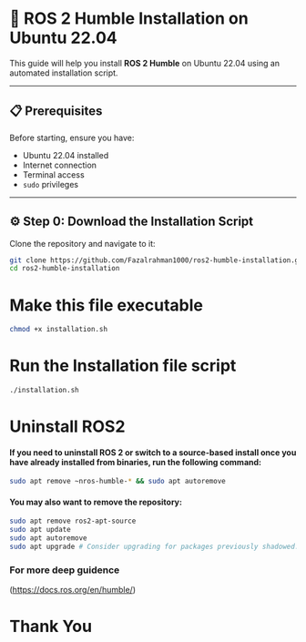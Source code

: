 # 🚀 ROS 2 Humble Installation on Ubuntu 22.04

This guide will help you install **ROS 2 Humble** on Ubuntu 22.04 using an automated installation script.  

---

## 📋 Prerequisites

Before starting, ensure you have:

- Ubuntu 22.04 installed  
- Internet connection  
- Terminal access  
- `sudo` privileges  

---

## ⚙️ Step 0: Download the Installation Script

Clone the repository and navigate to it:

```bash
git clone https://github.com/Fazalrahman1000/ros2-humble-installation.git
cd ros2-humble-installation

```


# Make this file executable
```bash
chmod +x installation.sh
```

# Run the Installation file script

```bash
./installation.sh

```
# Uninstall ROS2
#### If you need to uninstall ROS 2 or switch to a source-based install once you have already installed from binaries, run the following command:
```bash
sudo apt remove ~nros-humble-* && sudo apt autoremove
```
#### You may also want to remove the repository:

```bash
sudo apt remove ros2-apt-source
sudo apt update
sudo apt autoremove
sudo apt upgrade # Consider upgrading for packages previously shadowed.
```


### For more deep guidence
(https://docs.ros.org/en/humble/)

# Thank You
